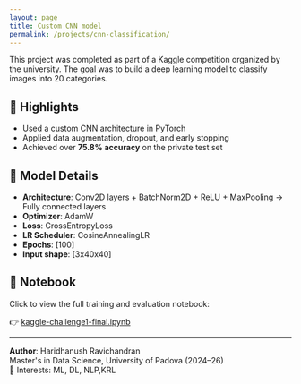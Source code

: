 ```yaml
---
layout: page
title: Custom CNN model
permalink: /projects/cnn-classification/
---
```


This project was completed as part of a Kaggle competition organized by the university. The goal was to build a deep learning model to classify images into 20 categories.

## 📌 Highlights
- Used a custom CNN architecture in PyTorch
- Applied data augmentation, dropout, and early stopping
- Achieved over **75.8% accuracy** on the private test set

## 🧠 Model Details

- **Architecture**: Conv2D layers + BatchNorm2D + ReLU + MaxPooling → Fully connected layers
- **Optimizer**: AdamW
- **Loss**: CrossEntropyLoss
- **LR Scheduler**: CosineAnnealingLR
- **Epochs**: [100]
- **Input shape**: [3x40x40]

## 📁 Notebook
Click to view the full training and evaluation notebook:

👉 [kaggle-challenge1-final.ipynb](./kaggle-challenge1-final.ipynb)

---

**Author**: Haridhanush Ravichandran  
Master's in Data Science, University of Padova (2024–26)  
📌 Interests: ML, DL, NLP,KRL

